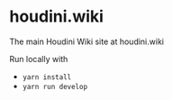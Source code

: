 # houdini.wiki

The main Houdini Wiki site at houdini.wiki

Run locally with

* `yarn install`
* `yarn run develop`
